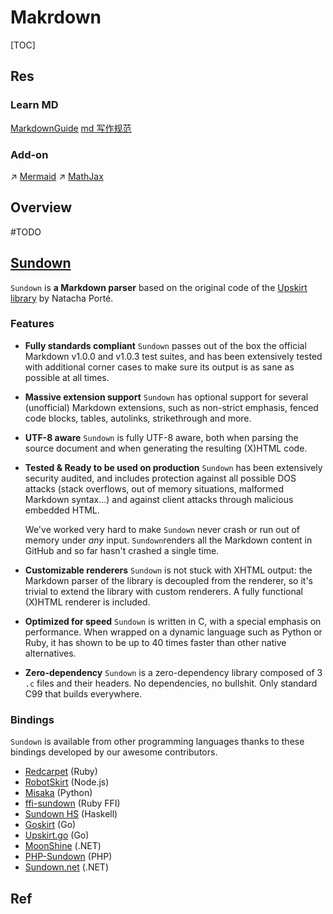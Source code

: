 # Makrdown

[TOC]



## Res
### Learn MD
[MarkdownGuide](https://www.markdownguide.org)
[md 写作规范](https://stdrc.cc/style-guides/markdown)


### Add-on
↗ [Mermaid](../../../../🖥️%20FrontEndDev/Gadgets/Mermaid.md)
↗ [MathJax](../../../../🖥️%20FrontEndDev/Gadgets/MathJax.md)




## Overview
#TODO 

## [Sundown](https://github.com/vmg/sundown)
`Sundown` is **a Markdown parser** based on the original code of the [Upskirt library](http://fossil.instinctive.eu/libupskirt/index) by Natacha Porté.

### Features
- **Fully standards compliant**
  `Sundown` passes out of the box the official Markdown v1.0.0 and v1.0.3 test suites, and has been extensively tested with additional corner cases to make sure its output is as sane as possible at all times.

- **Massive extension support**
  `Sundown` has optional support for several (unofficial) Markdown extensions, such as non-strict emphasis, fenced code blocks, tables, autolinks, strikethrough and more.

- **UTF-8 aware**
  `Sundown` is fully UTF-8 aware, both when parsing the source document and when generating the resulting (X)HTML code.

- **Tested & Ready to be used on production**
  `Sundown` has been extensively security audited, and includes protection against all possible DOS attacks (stack overflows, out of memory situations, malformed Markdown syntax...) and against client attacks through malicious embedded HTML.

  We've worked very hard to make `Sundown` never crash or run out of memory under *any* input. `Sundown`renders all the Markdown content in GitHub and so far hasn't crashed a single time.

- **Customizable renderers**
  `Sundown` is not stuck with XHTML output: the Markdown parser of the library is decoupled from the renderer, so it's trivial to extend the library with custom renderers. A fully functional (X)HTML renderer is included.

- **Optimized for speed**
  `Sundown` is written in C, with a special emphasis on performance. When wrapped on a dynamic language such as Python or Ruby, it has shown to be up to 40 times faster than other native alternatives.

- **Zero-dependency**
  `Sundown` is a zero-dependency library composed of 3 `.c` files and their headers. No dependencies, no bullshit. Only standard C99 that builds everywhere.



### Bindings
`Sundown` is available from other programming languages thanks to these bindings developed by our awesome contributors.

- [Redcarpet](https://github.com/vmg/redcarpet) (Ruby)
- [RobotSkirt](https://github.com/benmills/robotskirt) (Node.js)
- [Misaka](https://github.com/FSX/misaka) (Python)
- [ffi-sundown](https://github.com/postmodern/ffi-sundown) (Ruby FFI)
- [Sundown HS](https://github.com/bitonic/sundown) (Haskell)
- [Goskirt](https://github.com/madari/goskirt) (Go)
- [Upskirt.go](https://github.com/buu700/upskirt.go) (Go)
- [MoonShine](https://github.com/brandonc/moonshine) (.NET)
- [PHP-Sundown](https://github.com/chobie/php-sundown) (PHP)
- [Sundown.net](https://github.com/txdv/sundown.net) (.NET)



## Ref

